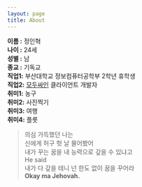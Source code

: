```yaml
---
layout: page
title: About
---
```


**이름 :** 정인혁  
**나이 :** 24세  
**성별 :** 남  
**종교 :** 기독교  
**직업1:** 부산대학교 정보컴퓨터공학부 2학년 휴학생   
**직업2:** [모두싸인](http://modusign.co.kr) 클라이언트 개발자  
**취미1:** 농구<br>
**취미2:** 사진찍기<br>
**취미3:** 여행<br>
**취미4:** 플룻<br>

> 의심 가득했던 나는 <br>
신에게 허구 헛 날 물어봤어 <br>
내가 꾸는 꿈을 내 능력으로 갚을 수 있냐고<br>
He said <br>
내가 다 갚을 테니 넌 한도 없이 꿈을 꾸어라 <br>
**Okay ma Jehovah.**


